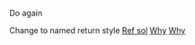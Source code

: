 Do again

Change to named return style [Ref sol](https://github.com/aQuaYi/LeetCode-in-Go/blob/master/Algorithms/0543.diameter-of-binary-tree/diameter-of-binary-tree.go) [Why](https://golang.org/doc/effective_go.html#named-results) [Why](https://flaviocopes.com/go-named-return-parameters/)
